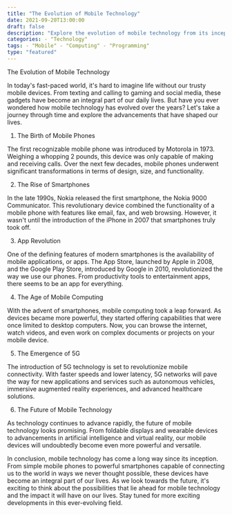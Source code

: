 ```yaml
--- 
title: "The Evolution of Mobile Technology" 
date: 2021-09-20T13:00:00 
draft: false 
description: "Explore the evolution of mobile technology from its inception to the present day and delve into the advancements that have shaped our lives." 
categories: - "Technology" 
tags: - "Mobile" - "Computing" - "Programming" 
type: "featured" 
--- 
```


The Evolution of Mobile Technology

In today's fast-paced world, it's hard to imagine life without our trusty mobile devices. From texting and calling to gaming and social media, these gadgets have become an integral part of our daily lives. But have you ever wondered how mobile technology has evolved over the years? Let's take a journey through time and explore the advancements that have shaped our lives.

1. The Birth of Mobile Phones

The first recognizable mobile phone was introduced by Motorola in 1973. Weighing a whopping 2 pounds, this device was only capable of making and receiving calls. Over the next few decades, mobile phones underwent significant transformations in terms of design, size, and functionality.

2. The Rise of Smartphones

In the late 1990s, Nokia released the first smartphone, the Nokia 9000 Communicator. This revolutionary device combined the functionality of a mobile phone with features like email, fax, and web browsing. However, it wasn't until the introduction of the iPhone in 2007 that smartphones truly took off.

3. App Revolution

One of the defining features of modern smartphones is the availability of mobile applications, or apps. The App Store, launched by Apple in 2008, and the Google Play Store, introduced by Google in 2010, revolutionized the way we use our phones. From productivity tools to entertainment apps, there seems to be an app for everything.

4. The Age of Mobile Computing

With the advent of smartphones, mobile computing took a leap forward. As devices became more powerful, they started offering capabilities that were once limited to desktop computers. Now, you can browse the internet, watch videos, and even work on complex documents or projects on your mobile device.

5. The Emergence of 5G

The introduction of 5G technology is set to revolutionize mobile connectivity. With faster speeds and lower latency, 5G networks will pave the way for new applications and services such as autonomous vehicles, immersive augmented reality experiences, and advanced healthcare solutions.

6. The Future of Mobile Technology

As technology continues to advance rapidly, the future of mobile technology looks promising. From foldable displays and wearable devices to advancements in artificial intelligence and virtual reality, our mobile devices will undoubtedly become even more powerful and versatile.

In conclusion, mobile technology has come a long way since its inception. From simple mobile phones to powerful smartphones capable of connecting us to the world in ways we never thought possible, these devices have become an integral part of our lives. As we look towards the future, it's exciting to think about the possibilities that lie ahead for mobile technology and the impact it will have on our lives. Stay tuned for more exciting developments in this ever-evolving field.
